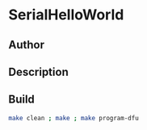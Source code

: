 # SerialHelloWorld

## Author

<!-- Insert Your Name Here -->

## Description

<!-- Describe your example here -->

## Build

```bash
make clean ; make ; make program-dfu
```
